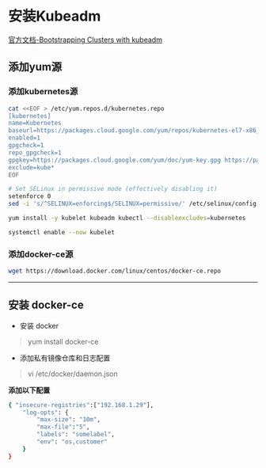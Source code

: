 # 安装Kubeadm

[官方文档-Bootstrapping Clusters with kubeadm](https://kubernetes.io/docs/setup/independent/install-kubeadm/)

## 添加yum源

### 添加kubernetes源

```bash
cat <<EOF > /etc/yum.repos.d/kubernetes.repo
[kubernetes]
name=Kubernetes
baseurl=https://packages.cloud.google.com/yum/repos/kubernetes-el7-x86_64
enabled=1
gpgcheck=1
repo_gpgcheck=1
gpgkey=https://packages.cloud.google.com/yum/doc/yum-key.gpg https://packages.cloud.google.com/yum/doc/rpm-package-key.gpg
exclude=kube*
EOF

# Set SELinux in permissive mode (effectively disabling it)
setenforce 0
sed -i 's/^SELINUX=enforcing$/SELINUX=permissive/' /etc/selinux/config

yum install -y kubelet kubeadm kubectl --disableexcludes=kubernetes

systemctl enable --now kubelet
```

### 添加docker-ce源

```bash 
wget https://download.docker.com/linux/centos/docker-ce.repo 
```

****

## 安装 docker-ce

* 安装 docker

> yum install docker-ce

* 添加私有镜像仓库和日志配置

> vi /etc/docker/daemon.json

**添加以下配置**

```bash
{ "insecure-registries":["192.168.1.29"],
    "log-opts": {
		"max-size": "10m",
		"max-file":"5",
		"labels": "somelabel",
		"env": "os,customer"
	}
}
```

